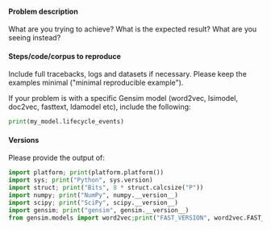 <!--
**IMPORTANT**:

- Use the [Gensim mailing list](https://groups.google.com/g/gensim) to ask general or usage questions. Github issues are only for bug reports.
- Check [Recipes&FAQ](https://github.com/RaRe-Technologies/gensim/wiki/Recipes-&-FAQ) first for common answers.

Github bug reports that do not include relevant information and context will be closed without an answer. Thanks!
-->

#### Problem description

What are you trying to achieve? What is the expected result? What are you seeing instead?

#### Steps/code/corpus to reproduce

Include full tracebacks, logs and datasets if necessary. Please keep the examples minimal ("minimal reproducible example").

If your problem is with a specific Gensim model (word2vec, lsimodel, doc2vec, fasttext, ldamodel etc), include the following:

```python
print(my_model.lifecycle_events)
```

#### Versions

Please provide the output of:

```python
import platform; print(platform.platform())
import sys; print("Python", sys.version)
import struct; print("Bits", 8 * struct.calcsize("P"))
import numpy; print("NumPy", numpy.__version__)
import scipy; print("SciPy", scipy.__version__)
import gensim; print("gensim", gensim.__version__)
from gensim.models import word2vec;print("FAST_VERSION", word2vec.FAST_VERSION)
```
